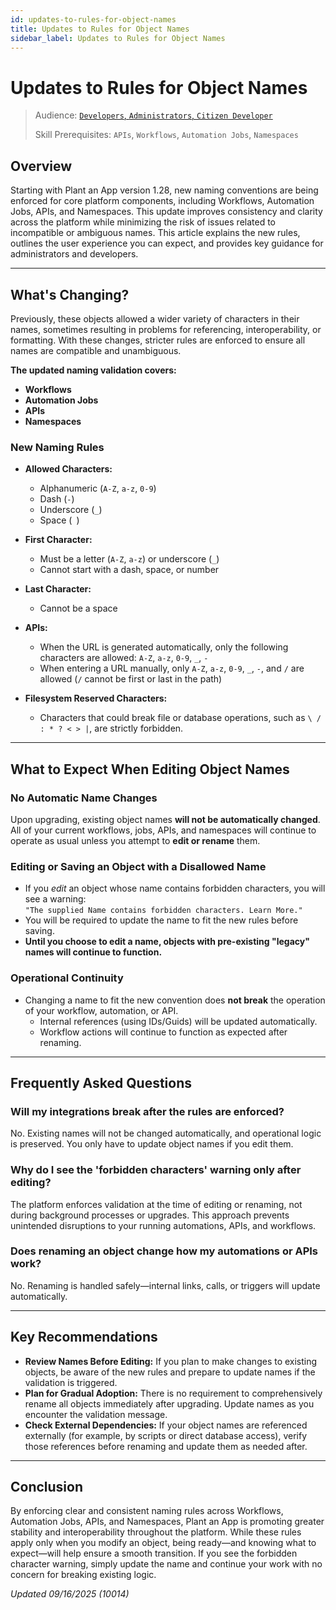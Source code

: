 ```yaml
---
id: updates-to-rules-for-object-names
title: Updates to Rules for Object Names
sidebar_label: Updates to Rules for Object Names
---
```


# Updates to Rules for Object Names

> Audience: [`Developers`, `Administrators`, `Citizen Developer`](/audience.md#developers-administrators-citizen-developers)
>
> Skill Prerequisites: `APIs`, `Workflows`, `Automation Jobs`, `Namespaces`

## Overview

Starting with Plant an App version 1.28, new naming conventions are being enforced for core platform components, including Workflows, Automation Jobs, APIs, and Namespaces. This update improves consistency and clarity across the platform while minimizing the risk of issues related to incompatible or ambiguous names. This article explains the new rules, outlines the user experience you can expect, and provides key guidance for administrators and developers.

****

## What's Changing?

Previously, these objects allowed a wider variety of characters in their names, sometimes resulting in problems for referencing, interoperability, or formatting. With these changes, stricter rules are enforced to ensure all names are compatible and unambiguous.

**The updated naming validation covers:**
- **Workflows**
- **Automation Jobs**
- **APIs**
- **Namespaces**

### New Naming Rules

- **Allowed Characters:**  
  - Alphanumeric (`A-Z`, `a-z`, `0-9`)
  - Dash (`-`)
  - Underscore (`_`)
  - Space (` `)

- **First Character:**  
  - Must be a letter (`A-Z`, `a-z`) or underscore (`_`)
  - Cannot start with a dash, space, or number

- **Last Character:**  
  - Cannot be a space

- **APIs:**  
  - When the URL is generated automatically, only the following characters are allowed: `A-Z`, `a-z`, `0-9`, `_`, `-`
  - When entering a URL manually, only `A-Z`, `a-z`, `0-9`, `_`, `-`, and `/` are allowed (`/` cannot be first or last in the path)

- **Filesystem Reserved Characters:**  
  - Characters that could break file or database operations, such as `\ / : * ? < > |`, are strictly forbidden.

****

## What to Expect When Editing Object Names

### No Automatic Name Changes

Upon upgrading, existing object names **will not be automatically changed**. All of your current workflows, jobs, APIs, and namespaces will continue to operate as usual unless you attempt to **edit or rename** them.

### Editing or Saving an Object with a Disallowed Name

- If you *edit* an object whose name contains forbidden characters, you will see a warning:  
  `"The supplied Name contains forbidden characters. Learn More."`
- You will be required to update the name to fit the new rules before saving.
- **Until you choose to edit a name, objects with pre-existing "legacy" names will continue to function.**

### Operational Continuity

- Changing a name to fit the new convention does **not break** the operation of your workflow, automation, or API.
  - Internal references (using IDs/Guids) will be updated automatically.
  - Workflow actions will continue to function as expected after renaming.

****

## Frequently Asked Questions

### **Will my integrations break after the rules are enforced?**
No. Existing names will not be changed automatically, and operational logic is preserved. You only have to update object names if you edit them.

### **Why do I see the 'forbidden characters' warning only after editing?**
The platform enforces validation at the time of editing or renaming, not during background processes or upgrades. This approach prevents unintended disruptions to your running automations, APIs, and workflows.

### **Does renaming an object change how my automations or APIs work?**
No. Renaming is handled safely—internal links, calls, or triggers will update automatically.

****

## Key Recommendations

- **Review Names Before Editing:** If you plan to make changes to existing objects, be aware of the new rules and prepare to update names if the validation is triggered.
- **Plan for Gradual Adoption:** There is no requirement to comprehensively rename all objects immediately after upgrading. Update names as you encounter the validation message.
- **Check External Dependencies:** If your object names are referenced externally (for example, by scripts or direct database access), verify those references before renaming and update them as needed after.

****

## Conclusion

By enforcing clear and consistent naming rules across Workflows, Automation Jobs, APIs, and Namespaces, Plant an App is promoting greater stability and interoperability throughout the platform. While these rules apply only when you modify an object, being ready—and knowing what to expect—will help ensure a smooth transition. If you see the forbidden character warning, simply update the name and continue your work with no concern for breaking existing logic.

*Updated 09/16/2025 (10014)*